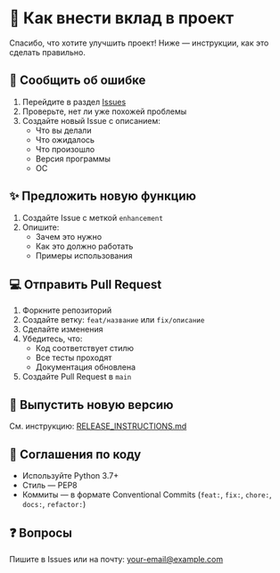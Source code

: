 # 🤝 Как внести вклад в проект

Спасибо, что хотите улучшить проект! Ниже — инструкции, как это сделать правильно.

## 🐛 Сообщить об ошибке

1. Перейдите в раздел [Issues](../../issues)
2. Проверьте, нет ли уже похожей проблемы
3. Создайте новый Issue с описанием:
   - Что вы делали
   - Что ожидалось
   - Что произошло
   - Версия программы
   - ОС

## ✨ Предложить новую функцию

1. Создайте Issue с меткой `enhancement`
2. Опишите:
   - Зачем это нужно
   - Как это должно работать
   - Примеры использования

## 💻 Отправить Pull Request

1. Форкните репозиторий
2. Создайте ветку: `feat/название` или `fix/описание`
3. Сделайте изменения
4. Убедитесь, что:
   - Код соответствует стилю
   - Все тесты проходят
   - Документация обновлена
5. Создайте Pull Request в `main`

## 🚀 Выпустить новую версию

См. инструкцию: [RELEASE_INSTRUCTIONS.md](./RELEASE_INSTRUCTIONS.md)

## 📜 Соглашения по коду

- Используйте Python 3.7+
- Стиль — PEP8
- Коммиты — в формате Conventional Commits (`feat:`, `fix:`, `chore:`, `docs:`, `refactor:`)

## ❓ Вопросы

Пишите в Issues или на почту: your-email@example.com